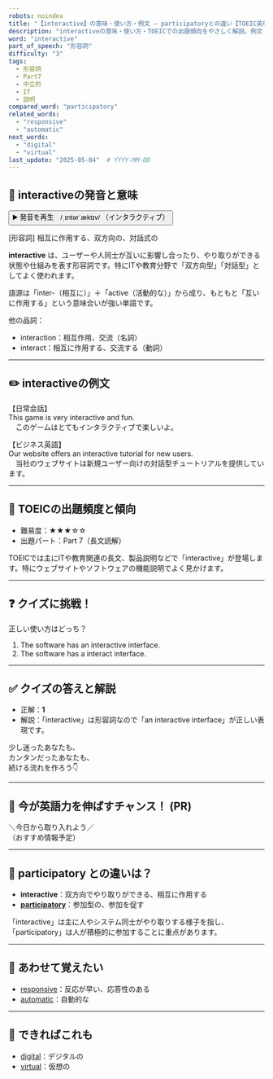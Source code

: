 ```yaml
---
robots: noindex
title: "【interactive】の意味・使い方・例文 ― participatoryとの違い【TOEIC英単語】"
description: "interactiveの意味・使い方・TOEICでの出題傾向をやさしく解説。例文・クイズ付きでparticipatoryとの違いもわかりやすく学べます。"
word: "interactive"
part_of_speech: "形容詞"
difficulty: "3"
tags:
  - 形容詞
  - Part7
  - 中立的
  - IT
  - 説明
compared_word: "participatory"
related_words:
  - "responsive"
  - "automatic"
next_words:
  - "digital"
  - "virtual"
last_update: "2025-05-04"  # YYYY-MM-DD
---
```


## 🔰 interactiveの発音と意味

<button class="play-audio" onclick="playTTS('interactive')">
  <span class="play-audio-main">
    ▶️ 発音を再生　/ˌɪntərˈæktɪv/
  </span>
  <span class="play-audio-sub">
    （インタラクティブ）
  </span>
</button>

[形容詞] 相互に作用する、双方向の、対話式の

**interactive** は、ユーザーや人同士が互いに影響し合ったり、やり取りができる状態や仕組みを表す形容詞です。特にITや教育分野で「双方向型」「対話型」としてよく使われます。

語源は「inter-（相互に）」＋「active（活動的な）」から成り、もともと「互いに作用する」という意味合いが強い単語です。

他の品詞：  
- interaction：相互作用、交流（名詞）
- interact：相互に作用する、交流する（動詞）

---

## ✏️ interactiveの例文

【日常会話】  
This game is very interactive and fun.  
　このゲームはとてもインタラクティブで楽しいよ。

【ビジネス英語】  
Our website offers an interactive tutorial for new users.  
　当社のウェブサイトは新規ユーザー向けの対話型チュートリアルを提供しています。

---

## 🎯 TOEICの出題頻度と傾向

- 難易度：★★★☆☆
- 出題パート：Part 7（長文読解）

TOEICでは主にITや教育関連の長文、製品説明などで「interactive」が登場します。特にウェブサイトやソフトウェアの機能説明でよく見かけます。

---

## ❓ クイズに挑戦！

正しい使い方はどっち？

1. The software has an interactive interface.  
2. The software has a interact interface.

---

## ✅ クイズの答えと解説

- 正解：**1**
- 解説：「interactive」は形容詞なので「an interactive interface」が正しい表現です。

少し迷ったあなたも、  
カンタンだったあなたも、  
続ける流れを作ろう👇️

---

## 🚀 今が英語力を伸ばすチャンス！ (PR)

<div class="info-center">
＼今日から取り入れよう／<br>  
（おすすめ情報予定）
</div>

---

## 🤔  participatory との違いは？

- **interactive**：双方向でやり取りができる、相互に作用する
- **[participatory](/word/participatory)**：参加型の、参加を促す

「interactive」は主に人やシステム同士がやり取りする様子を指し、「participatory」は人が積極的に参加することに重点があります。

---

## 🧩 あわせて覚えたい

- [responsive](/word/responsive)：反応が早い、応答性のある
- [automatic](/word/automatic)：自動的な

---

## 📖 できればこれも

- [digital](/word/digital)：デジタルの
- [virtual](/word/virtual)：仮想の

<!-- cvid: aid26_bid21 -->
